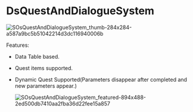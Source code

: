 # DsQuestAndDialogueSystem
![SOsQuestAndDialogueSystem_thumb-284x284-a587a9bc5b51042214d3dc116940006b](https://github.com/dvtcskn/DsQuestAndDialogueSystem/assets/117200113/09797dd5-5bec-4ba6-b4a3-97088ffa1fc5)

Features:
* Data Table based.
* Quest items supported.
* Dynamic Quest Supported(Parameters disappear after completed and new parameters appear.)

  ![SOsQuestAndDialogueSystem_featured-894x488-2ed500db7410aa2fba36d22fee15a857](https://github.com/dvtcskn/DsQuestAndDialogueSystem/assets/117200113/0725af39-41ec-40ce-a107-fea4272d06ad)
